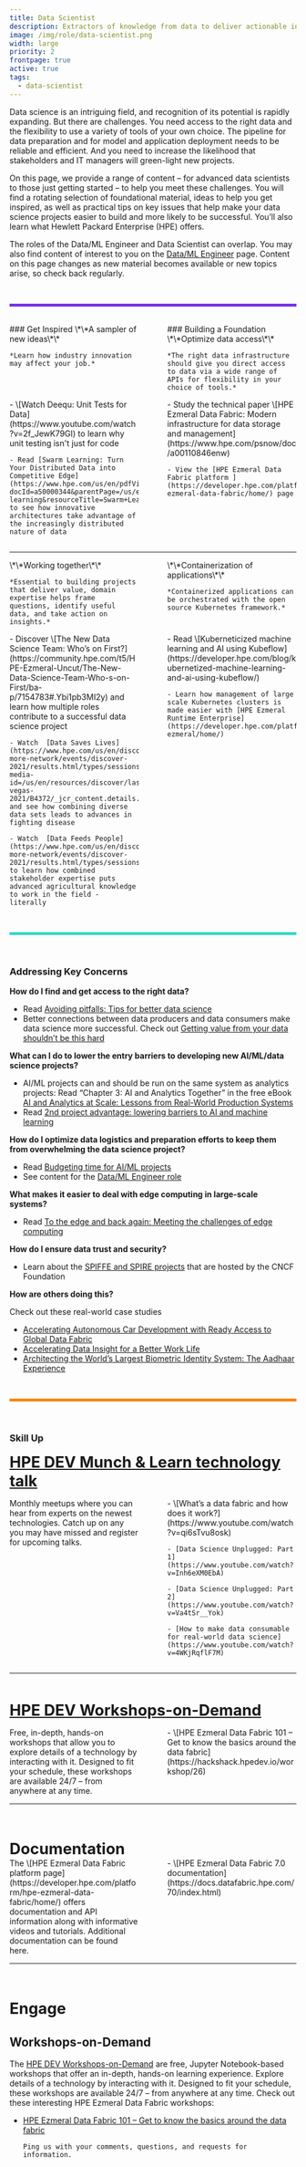 ```yaml
---
title: Data Scientist
description: Extractors of knowledge from data to deliver actionable insights
image: /img/role/data-scientist.png
width: large
priority: 2
frontpage: true
active: true
tags:
  - data-scientist
---
```

<style>
.row {
  display: grid;
	grid-template-columns: 1fr 1fr;
  column-gap: 50px;
}
</style>

Data science is an intriguing field, and recognition of its potential is rapidly expanding. But there are challenges. You need access to the right data and the flexibility to use a variety of tools of your own choice. The pipeline for data preparation and for model and application deployment needs to be reliable and efficient. And you need to increase the likelihood that stakeholders and IT managers will green-light new projects.

On this page, we provide a range of content – for advanced data scientists to those just getting started – to help you meet these challenges. You will find a rotating selection of foundational material, ideas to help you get inspired, as well as practical tips on key issues that help make your data science projects easier to build and more likely to be successful. You’ll also learn what Hewlett Packard Enterprise (HPE) offers. 

The roles of the Data/ML Engineer and Data Scientist can overlap. You may also find content of interest to you on the [Data/ML Engineer](/role/data-ml-engineer/home/) page. Content on this page changes as new material becomes available or new topics arise, so check back regularly.

<br>
<hr style="background: #7630EA; height: 5px; border: none">
<br>

<div class="row">
  <div class="column">
    ### Get Inspired
    \*\*A sampler of new ideas\*\*

```
*Learn how industry innovation may affect your job.*
```

  </div>
  <div class="column">
    ### Building a Foundation 
    \*\*Optimize data access\*\*

```
*The right data infrastructure should give you direct access to data via a wide range of APIs for flexibility in your choice of tools.*
```

  </div>
</div>

<div class="row">
  <div class="column">
    - \[Watch Deequ: Unit Tests for Data](https://www.youtube.com/watch?v=2f_JewK79GI) to learn why unit testing isn't just for code

```
- Read [Swarm Learning: Turn Your Distributed Data into Competitive Edge](https://www.hpe.com/us/en/pdfViewer.html?docId=a50000344&parentPage=/us/en/products/compute/hpc/deep-learning&resourceTitle=Swarm+Learning:+Turn+Your+Distributed+Data+into+Competitive+Edge+technical+white+paper) to see how innovative architectures take advantage of the increasingly distributed nature of data
```

  </div>
  <div class="column">
    - Study the technical paper \[HPE Ezmeral Data Fabric: Modern infrastructure for data storage and management](https://www.hpe.com/psnow/doc/a00110846enw)

```
- View the [HPE Ezmeral Data Fabric platform ](https://developer.hpe.com/platform/hpe-ezmeral-data-fabric/home/) page
```

  </div>
</div>

- - -

<div class="row">
  <div class="column">
    \*\*Working together\*\*

```
*Essential to building projects that deliver value, domain expertise helps frame questions, identify useful data, and take action on insights.*
```

  </div>
  <div class="column">
    \*\*Containerization of applications\*\*

```
*Containerized applications can be orchestrated with the open source Kubernetes framework.*
```

  </div>
</div>

<div class="row">
  <div class="column">
    - Discover \[The New Data Science Team: Who’s on First?](https://community.hpe.com/t5/HPE-Ezmeral-Uncut/The-New-Data-Science-Team-Who-s-on-First/ba-p/7154783#.Ybi1pb3MI2y) and learn how multiple roles contribute to a successful data science project

```
- Watch  [Data Saves Lives](https://www.hpe.com/us/en/discover-more-network/events/discover-2021/results.html/types/sessions/search/b4372?media-id=/us/en/resources/discover/las-vegas-2021/B4372/_jcr_content.details.json) and see how combining diverse data sets leads to advances in fighting disease

- Watch  [Data Feeds People](https://www.hpe.com/us/en/discover-more-network/events/discover-2021/results.html/types/sessions/search/b4373) to learn how combined stakeholder expertise puts advanced agricultural knowledge to work in the field - literally
```

  </div>
  <div class="column">
    - Read \[Kuberneticized machine learning and AI using Kubeflow](https://developer.hpe.com/blog/kubernetized-machine-learning-and-ai-using-kubeflow/)

```
- Learn how management of large scale Kubernetes clusters is made easier with [HPE Ezmeral Runtime Enterprise](https://developer.hpe.com/platform/hpe-ezmeral/home/)
```

  </div>
</div>

<br>
<hr style="background: #33DAC8; height: 5px; border: none">
<br>

### Addressing Key Concerns

**How do I find and get access to the right data?**

* Read [Avoiding pitfalls: Tips for better data science](https://community.hpe.com/t5/HPE-Ezmeral-Uncut/Avoiding-pitfalls-Tips-for-better-data-science/ba-p/7144228)
* Better connections between data producers and data consumers make data science more successful. Check out [Getting value from your data shouldn’t be this hard](https://www.hpe.com/us/en/insights/articles/getting-value-from-your-data-shouldn-t-be-this-hard-2106.html)

**What can I do to lower the entry barriers to developing new AI/ML/data science projects?**

* AI/ML projects can and should be run on the same system as analytics projects: Read “Chapter 3: AI and Analytics Together” in the free eBook [AI and Analytics at Scale: Lessons from Real-World Production Systems](https://www.hpe.com/us/en/resources/software/ai-and-analytics-systems.html)
* Read [2nd project advantage: lowering barriers to AI and machine learning](https://community.hpe.com/t5/HPE-Ezmeral-Uncut/Second-project-advantage-Lowering-barriers-to-AI-and-machine/ba-p/7154034#.YZYX2elKhE4)

**How do I optimize data logistics and preparation efforts to keep them from overwhelming the data science project?**

* Read [Budgeting time for AI/ML projects](https://community.hpe.com/t5/HPE-Ezmeral-Uncut/Budgeting-time-for-AI-ML-projects/ba-p/7090807#.YZYZVelKhE4)
* See content for the [Data/ML Engineer role](/role/data-ml-engineer/home/)

**What makes it easier to deal with edge computing in large-scale systems?**

* Read [To the edge and back again: Meeting the challenges of edge computing](https://community.hpe.com/t5/HPE-Ezmeral-Uncut/To-the-edge-and-back-again-Meeting-the-challenges-of-edge/ba-p/7132609#.Ya5X3r3ML0o)

**How do I ensure data trust and security?**

* Learn about the [SPIFFE and SPIRE projects](https://developer.hpe.com/platform/spiffe-and-spire-projects/home/) that are hosted by the CNCF Foundation

**How are others doing this?**

Check out these real-world case studies

* [Accelerating Autonomous Car Development with Ready Access to Global Data Fabric](https://www.hpe.com/psnow/doc/a50003176enw?jumpid=in_lit-psnow-red)
* [Accelerating Data Insight for a Better Work Life](https://www.hpe.com/psnow/doc/a50003827enw)
* [Architecting the World’s Largest Biometric Identity System: The Aadhaar Experience](https://developer.hpe.com/blog/architecting-the-worlds-largest-biometric-identity-system-the-aadhaar-ex/)

<br>
<hr style="background: #FF8300; height: 5px; border: none">
<br>

### Skill Up

<a href="https://developer.hpe.com/campaign/munch-and-learn/" style="font-weight: 700; font-size: 27px">HPE DEV Munch & Learn technology talk</a>

<div class="row">
  <div class="column">
    Monthly meetups where you can hear from experts on the newest technologies. Catch up on any you may have missed and register for upcoming talks.

  </div>
  <div class="column">
    - \[What’s a data fabric and how does it work?](https://www.youtube.com/watch?v=qi6sTvu8osk)

```
- [Data Science Unplugged: Part 1](https://www.youtube.com/watch?v=Inh6eXM0EbA)

- [Data Science Unplugged: Part 2](https://www.youtube.com/watch?v=Va4tSr__Yok)

- [How to make data consumable for real-world data science](https://www.youtube.com/watch?v=4WKjRqflF7M)
```

  </div>
</div>

- - -

<br><br>
<a href="https://hackshack.hpedev.io/workshops" style="font-weight: 700; font-size: 27px">HPE DEV Workshops-on-Demand</a>

<div class="row">
  <div class="column">
    Free, in-depth, hands-on workshops that allow you to explore details of a technology by interacting with it. Designed to fit your schedule, these workshops are available 24/7 – from anywhere at any time.

  </div>
  <div class="column">
    - \[HPE Ezmeral Data Fabric 101 – Get to know the basics around the data fabric](https://hackshack.hpedev.io/workshop/26)

  </div>
</div>

- - -

<br><br>

<div style="font-weight: 700; font-size: 27px">Documentation</div>

<div class="row">
  <div class="column">    
    The \[HPE Ezmeral Data Fabric platform page](https://developer.hpe.com/platform/hpe-ezmeral-data-fabric/home/) offers documentation and API information along with informative videos and tutorials. Additional documentation can be found here.

  </div>
  <div class="column">
    - \[HPE Ezmeral Data Fabric 7.0 documentation](https://docs.datafabric.hpe.com/70/index.html)

  </div>
</div>

- - -

<br><br>

<div style="font-weight: 700; font-size: 27px">Engage</div>

## Workshops-on-Demand

The [HPE DEV Workshops-on-Demand](/hackshack/workshops) are free, Jupyter Notebook-based workshops that offer an in-depth, hands-on learning experience. Explore details of a technology by interacting with it. Designed to fit your schedule, these workshops are available 24/7 – from anywhere at any time. Check out these interesting HPE Ezmeral Data Fabric workshops:

* [HPE Ezmeral Data Fabric 101 – Get to know the basics around the data fabric](/hackshack/workshop/26)

  ```
  Ping us with your comments, questions, and requests for information.

   
  ```